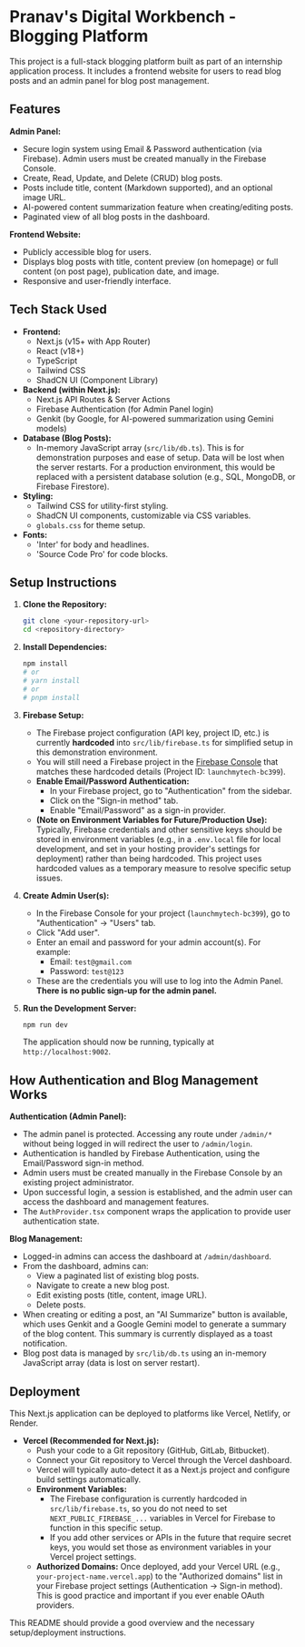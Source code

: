 
# Pranav's Digital Workbench - Blogging Platform

This project is a full-stack blogging platform built as part of an internship application process. It includes a frontend website for users to read blog posts and an admin panel for blog post management.

## Features

**Admin Panel:**
*   Secure login system using Email & Password authentication (via Firebase). Admin users must be created manually in the Firebase Console.
*   Create, Read, Update, and Delete (CRUD) blog posts.
*   Posts include title, content (Markdown supported), and an optional image URL.
*   AI-powered content summarization feature when creating/editing posts.
*   Paginated view of all blog posts in the dashboard.

**Frontend Website:**
*   Publicly accessible blog for users.
*   Displays blog posts with title, content preview (on homepage) or full content (on post page), publication date, and image.
*   Responsive and user-friendly interface.

## Tech Stack Used

*   **Frontend:**
    *   Next.js (v15+ with App Router)
    *   React (v18+)
    *   TypeScript
    *   Tailwind CSS
    *   ShadCN UI (Component Library)
*   **Backend (within Next.js):**
    *   Next.js API Routes & Server Actions
    *   Firebase Authentication (for Admin Panel login)
    *   Genkit (by Google, for AI-powered summarization using Gemini models)
*   **Database (Blog Posts):**
    *   In-memory JavaScript array (`src/lib/db.ts`). This is for demonstration purposes and ease of setup. Data will be lost when the server restarts. For a production environment, this would be replaced with a persistent database solution (e.g., SQL, MongoDB, or Firebase Firestore).
*   **Styling:**
    *   Tailwind CSS for utility-first styling.
    *   ShadCN UI components, customizable via CSS variables.
    *   `globals.css` for theme setup.
*   **Fonts:**
    *   'Inter' for body and headlines.
    *   'Source Code Pro' for code blocks.

## Setup Instructions

1.  **Clone the Repository:**
    ```bash
    git clone <your-repository-url>
    cd <repository-directory>
    ```

2.  **Install Dependencies:**
    ```bash
    npm install
    # or
    # yarn install
    # or
    # pnpm install
    ```

3.  **Firebase Setup:**
    *   The Firebase project configuration (API key, project ID, etc.) is currently **hardcoded** into `src/lib/firebase.ts` for simplified setup in this demonstration environment.
    *   You will still need a Firebase project in the [Firebase Console](https://console.firebase.google.com/) that matches these hardcoded details (Project ID: `launchmytech-bc399`).
    *   **Enable Email/Password Authentication:**
        *   In your Firebase project, go to "Authentication" from the sidebar.
        *   Click on the "Sign-in method" tab.
        *   Enable "Email/Password" as a sign-in provider.
    *   **(Note on Environment Variables for Future/Production Use):** Typically, Firebase credentials and other sensitive keys should be stored in environment variables (e.g., in a `.env.local` file for local development, and set in your hosting provider's settings for deployment) rather than being hardcoded. This project uses hardcoded values as a temporary measure to resolve specific setup issues.

4.  **Create Admin User(s):**
    *   In the Firebase Console for your project (`launchmytech-bc399`), go to "Authentication" -> "Users" tab.
    *   Click "Add user".
    *   Enter an email and password for your admin account(s). For example:
        *   Email: `test@gmail.com`
        *   Password: `test@123`
    *   These are the credentials you will use to log into the Admin Panel. **There is no public sign-up for the admin panel.**

5.  **Run the Development Server:**
    ```bash
    npm run dev
    ```
    The application should now be running, typically at `http://localhost:9002`.

## How Authentication and Blog Management Works

**Authentication (Admin Panel):**
*   The admin panel is protected. Accessing any route under `/admin/*` without being logged in will redirect the user to `/admin/login`.
*   Authentication is handled by Firebase Authentication, using the Email/Password sign-in method.
*   Admin users must be created manually in the Firebase Console by an existing project administrator.
*   Upon successful login, a session is established, and the admin user can access the dashboard and management features.
*   The `AuthProvider.tsx` component wraps the application to provide user authentication state.

**Blog Management:**
*   Logged-in admins can access the dashboard at `/admin/dashboard`.
*   From the dashboard, admins can:
    *   View a paginated list of existing blog posts.
    *   Navigate to create a new blog post.
    *   Edit existing posts (title, content, image URL).
    *   Delete posts.
*   When creating or editing a post, an "AI Summarize" button is available, which uses Genkit and a Google Gemini model to generate a summary of the blog content. This summary is currently displayed as a toast notification.
*   Blog post data is managed by `src/lib/db.ts` using an in-memory JavaScript array (data is lost on server restart).

## Deployment

This Next.js application can be deployed to platforms like Vercel, Netlify, or Render.

*   **Vercel (Recommended for Next.js):**
    *   Push your code to a Git repository (GitHub, GitLab, Bitbucket).
    *   Connect your Git repository to Vercel through the Vercel dashboard.
    *   Vercel will typically auto-detect it as a Next.js project and configure build settings automatically.
    *   **Environment Variables:**
        *   The Firebase configuration is currently hardcoded in `src/lib/firebase.ts`, so you do not need to set `NEXT_PUBLIC_FIREBASE_...` variables in Vercel for Firebase to function in this specific setup.
        *   If you add other services or APIs in the future that require secret keys, you would set those as environment variables in your Vercel project settings.
    *   **Authorized Domains:** Once deployed, add your Vercel URL (e.g., `your-project-name.vercel.app`) to the "Authorized domains" list in your Firebase project settings (Authentication -> Sign-in method). This is good practice and important if you ever enable OAuth providers.

This README should provide a good overview and the necessary setup/deployment instructions.
